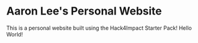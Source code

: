 # Aaron Lee's Personal Website
This is a personal website built using the Hack4Impact Starter Pack!
Hello World!